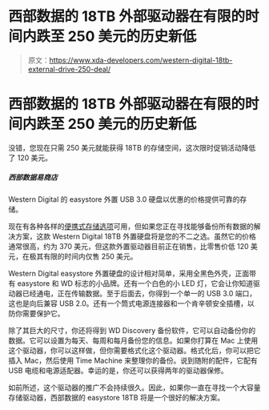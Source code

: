 # 西部数据的 18TB 外部驱动器在有限的时间内跌至 250 美元的历史新低

> 原文：<https://www.xda-developers.com/western-digital-18tb-external-drive-250-deal/>

# 西部数据的 18TB 外部驱动器在有限的时间内跌至 250 美元的历史新低

没错，您现在只需 250 美元就能获得 18TB 的存储空间，这次限时促销活动降低了 120 美元。

##### 西部数据易商店

Western Digital 的 easystore 外置 USB 3.0 硬盘以优惠的价格提供可靠的存储。

现在有各种各样的[便携式存储选项](https://www.xda-developers.com/best-portable-ssd/)可用，但如果您正在寻找能够备份所有数据的解决方案，这款 Western Digital 18TB 外置硬盘将是您的不二之选。虽然它的价格通常很高，约为 370 美元，但这款外置驱动器目前正在销售，比零售价低 120 美元，在极其有限的时间内仅售 250 美元。

Western Digital easystore 外置硬盘的设计相对简单，采用全黑色外壳，正面带有 easystore 和 WD 标志的小品牌。还有一个白色的小 LED 灯，它会让你知道驱动器已经通电，正在传输数据。至于后面去，你得到一个单一的 USB 3.0 端口，这也是向后兼容 USB 2.0。还有一个筒式电源连接器和一个肯辛顿安全插槽，以防你需要保护它。

除了其巨大的尺寸，你还将得到 WD Discovery 备份软件，它可以自动备份你的数据。它可以设置为每天、每周和每月备份您的信息。如果你打算在 Mac 上使用这个驱动器，你可以这样做，但你需要格式化这个驱动器。格式化后，你可以把它插入 Mac，然后使用 Time Machine 来整理你的备份。说到随附的配件，它配有 USB 电缆和电源适配器。幸运的是，你还可以获得两年的驱动器保修。

如前所述，这个驱动器的推广不会持续很久。因此，如果你一直在寻找一个大容量存储驱动器，西部数据的 easystore 18TB 将是一个很好的解决方案。
